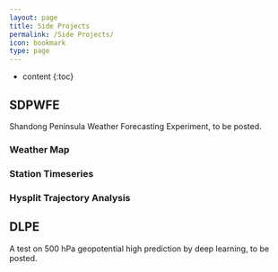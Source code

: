 ```yaml
---
layout: page
title: Side Projects 
permalink: /Side Projects/
icon: bookmark
type: page
---
```


* content
{:toc}
## SDPWFE  
Shandong Peninsula Weather Forecasting Experiment, to be posted.

### Weather Map

### Station Timeseries

### Hysplit Trajectory Analysis

## DLPE
A test on 500 hPa geopotential high prediction by deep learning, to be posted.

